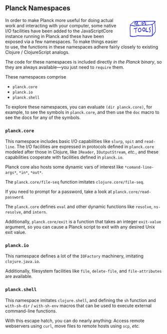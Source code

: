 ## Planck Namespaces

<img width="100" align="right" style="margin: 0ex 1em" src="img/planck-namespaces.jpg">
In order to make Planck more useful for doing actual work and interacting with your computer, some native I/O facilities have been added to the JavaScriptCore instance running in Planck and these have been exposed via a few namespaces. To make things easier to use, the functions in these namespaces adhere fairly closely to existing Clojure / ClojureScript analogs.

The code for these namespaces is included directly _in the Planck binary_, so they are always available—you just need to `require` them.

These namespaces comprise
* `planck.core`
* `planck.io`
* `planck.shell`

To explore these namespaces, you can evaluate `(dir planck.core)`, for example, to see the symbols in `planck.core`, and then use the `doc` macro to see the docs for any of the symbols.

### `planck.core`

This namespace includes basic I/O capabilities like `slurp`, `spit` and `read-line`. The I/O facilities are expressed in protocols defined in `planck.core` modeled after those in Clojure, like `IReader`, `IOutputStream`, _etc._, and these capabilities cooperate with facilities defined in `planck.io`.

Planck core also hosts some dynamic vars of interest like `*comand-line-args*`, `*in*`, `*out*`.

The `planck.core/file-seq` function imitates `clojure.core/file-seq`.

If you need to prompt for a password, take a look at `planck.core/read-password`.

The `planck.core` defines `eval` and other dynamic functions like `resolve`, `ns-resolve`, and `intern`.

Additionally, `planck.core/exit` is a function that takes an integer `exit-value` argument, so you can cause a Planck script to exit with any desired Unix exit value.

### `planck.io`

This namespace defines a lot of the `IOFactory` machinery, imitating `clojure.java.io`.

Additionally, filesystem facilities like `file`, `delete-file`, and `file-attributes` are available.

### `planck.shell`

This namespace imitates `clojure.shell`, and defining the `sh` function and `with-sh-dir` / `with-sh-env` macros that can be used to execute external command-line functions.

With this escape hatch, you can do nearly anything: Access remote webservers using `curl`, move files to remote hosts using `scp`, _etc._